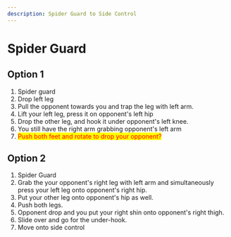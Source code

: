 ```yaml
---
description: Spider Guard to Side Control
---
```


# Spider Guard

## Option 1

1. Spider guard
2. Drop left leg
3. Pull the opponent towards you and trap the leg with left arm.
4. Lift your left leg, press it on opponent's left hip
5. Drop the other leg, and hook it under opponent's left knee.
6. You still have the right arm grabbing opponent's left arm
7. <mark style="color:red;">Push both feet and rotate to drop your opponent?</mark>

## Option 2

1. Spider Guard
2. Grab the your opponent's right leg with left arm and simultaneously press your left leg onto opponent's right hip.
3. Put your other leg onto opponent's hip as well.
4. Push both legs.
5. Opponent drop and you put your right shin onto opponent's right thigh.
6. Slide over and go for the under-hook.
7. Move onto side control
